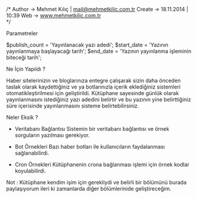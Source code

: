 
/* 
		Author -> Mehmet Kılıç | mail@mehmetkilic.com.tr
		Create -> 18.11.2014   | 10:39
		Web    -> www.mehmetkilic.com.tr   
*/

Parametreler

$publish_count = 'Yayınlanacak yazı adedi';
$start_date    = 'Yazının yayınlanmaya başlayacağı tarih';
$end_date      = 'Yazının yayınlanma işleminin biteceği tarih';

Ne İçin Yapıldı ?

Haber sitelerinizin ve bloglarınıza entegre çalışarak sizin daha önceden taslak olarak kaydettiğiniz ve ya botlarınızla içerik eklediğiniz sistemleri otomatikleştirilmesi için geliştirildi.
Kütüphane sayesinde günlük olarak yayınlanmasını istediğiniz yazı adedini belirtir ve bu yazının yine belirttiğiniz süre içerisinde yayınlanmasını sisteme belirtebilirsiniz.

Neler Eksik ?

- Veritabanı Bağlantısı
Sistemin bir veritabanı bağlantısı ve örnek sorguların yazılması gerekiyor.

- Bot Örnekleri
Bazı haber botları ile kullanıcıların faydalanması sağlanabilirdi.

- Cron Örnekleri
Kütüphanenin crona bağlanması işlemi için örnek kodlar koyulabilirdi.


Not : Kütüphane kendim işim için gerekliydi ve belirli bir bölümünü burada paylaşıyorum ileri ki zamanlarda diğer bölümlerinide geliştireceğim.

